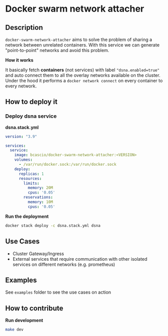 # Docker swarm network attacher

## Description

`docker-swarm-network-attacher` aims to solve the problem of sharing a network between unrelated containers. 
With this service we can generate "point-to-point" networks and avoid this problem.

**How it works**

It basically fetch **containers** (not services) with label `"dsna.enabled=true"` and auto connect them to all the overlay networks available on the cluster.
Under the hood it performs a `docker network connect` on every container to every network.
## How to deploy it

### Deploy dsna service

**dsna.stack.yml**

```yaml
version: "3.9"

services:
  service:
    image: bcascio/docker-swarm-network-attacher:<VERSION>
    volumes:
      - /var/run/docker.sock:/var/run/docker.sock
    deploy:
      replicas: 1
      resources:
        limits:
          memory: 20M
          cpus: '0.05'
        reservations:
          memory: 10M
          cpus: '0.05'
```

**Run the deployment**

```sh
docker stack deploy -c dsna.stack.yml dsna
```

## Use Cases

- Cluster Gateway/Ingress
- External services that require communication with other isolated services on different networks (e.g. prometheus)

## Examples

See `examples` folder to see the use cases on action

## How to contribute

**Run development**

```sh
make dev
```